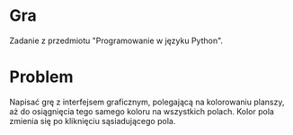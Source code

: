 # Gra
Zadanie z przedmiotu "Programowanie w języku Python".
# Problem
Napisać grę z interfejsem graficznym, polegającą na kolorowaniu planszy, aż do osiągnięcia tego samego koloru na wszystkich polach. Kolor pola zmienia się po kliknięciu sąsiadującego pola.
